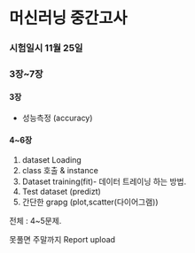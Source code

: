 # 머신러닝 중간고사  

### 시험일시 11월 25일  
### 3장~7장  
#### 3장  
* 성능측정  (accuracy)
#### 4~6장  
 1. dataset Loading   
 2. class 호출 & instance    
 3. Dataset training(fit)- 데이터 트레이닝 하는 방법.  
 4. Test dataset (predizt)  
 5. 간단한 grapg (plot,scatter(다이어그램))  
 
 전체 : 4~5문제.    
 
 못풀면 주말까지 Report upload
